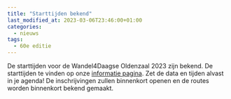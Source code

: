 ```yaml
---
title: "Starttijden bekend"
last_modified_at: 2023-03-06T23:46:00+01:00
categories:
  - nieuws
tags:
  - 60e editie
---
```


De starttijden voor de Wandel4Daagse Oldenzaal 2023 zijn bekend. De starttijden te vinden op onze [informatie pagina](/informatie/). Zet de data en tijden alvast in je agenda! De inschrijvingen zullen binnenkort openen en de routes worden binnenkort bekend gemaakt.